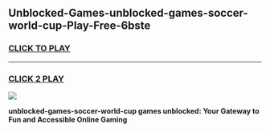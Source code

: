 
## Unblocked-Games-unblocked-games-soccer-world-cup-Play-Free-6bste
<h3>
<a href="https://premium76.site?title=unblocked-games-soccer-world-cup&ref=23A">CLICK TO PLAY</a></h3>
<hr>

<h3>
<a href="https://premium76.site?title=unblocked-games-soccer-world-cup&ref=23A">CLICK 2 PLAY</a>
  
</h3>

<a href="https://premium76.site?title=unblocked-games-soccer-world-cup&ref=23A"><img src="https://clearcache.store/games.png"></a>


**unblocked-games-soccer-world-cup games unblocked: Your Gateway to Fun and Accessible Online Gaming**
